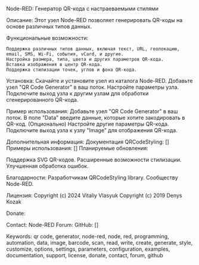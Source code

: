Node-RED: Генератор QR-кода с настраеваемыми стилями

Описание:
    Этот узел Node-RED позволяет генерировать QR-коды на основе различных типов данных.

Функциональные возможности:

    Поддержка различных типов данных, включая текст, URL, геолокацию, email, SMS, Wi-Fi, события, vCard, и другие.
    Настройка размера, типа, цвета и других параметров QR-кода.
    Вставка изображения в центр QR-кода.
    Поддержка стилизации точек, углов и фона QR-кода.

Установка:
    Скачайте и установите узел из каталога Node-RED.
    Добавьте узел "QR Code Generator" в ваш поток.
    Настройте параметры узла.
    Подключите выход узла к другим узлам для обработки сгенерированного QR-кода.

Пример использования:
    Добавьте узел "QR Code Generator" в ваш поток.
    В поле "Data" введите данные, которые хотите закодировать в QR-код.
    (Опционально) Настройте другие параметры QR-кода.
    Подключите выход узла к узлу "Image" для отображения QR-кода.

Дополнительная информация:
    Документация QRCodeStyling: []
    Примеры использования: []
    Планируемые обновления:

Поддержка SVG QR-кодов.
    Расширенные возможности стилизации.
    Улучшенная обработка ошибок.

Благодарности:
    Разработчикам QRCodeStyling library. 
    Сообществу Node-RED.

Лицензия:
Copyright (c) 2024 Vitaliy Vlasyuk
Copyright (c) 2019 Denys Kozak

Donate:

Contact:
Node-RED Forum: 
GitHub: []

Keywords:
qr code, generator, node-red, node, red, programming, automation, data, image, barcode, scan, read, write, create, generate, style, customize, options, settings, parameters, configuration, examples, documentation, support, license, donate, contact, forum, github
